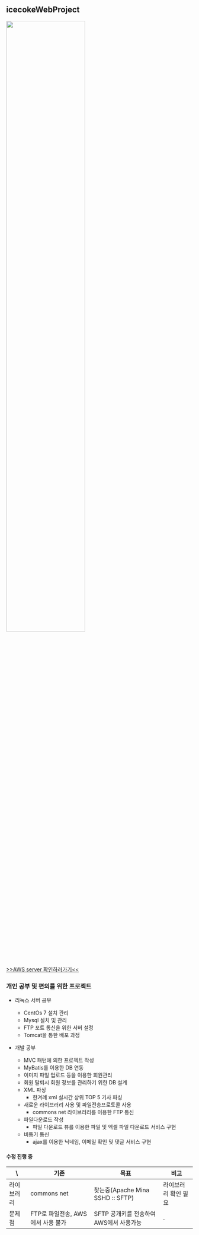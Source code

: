 ## icecokeWebProject

<img src="https://user-images.githubusercontent.com/55083854/77358113-9f14a200-6d8c-11ea-9271-8b5ce6fe81db.JPG" width = "65%"/>

 [>>AWS server 확인하러가기<<](http://52.79.236.107:8080)

### 개인 공부 및 편의를 위한 프로젝트
 * 리눅스 서버 공부 
    * CentOs 7 설치 관리
    * Mysql 설치 및 관리
    * FTP 포트 통신을 위한 서버 설정
    * Tomcat을 통한 배포 과정
 
 * 개발 공부
   * MVC 패턴에 의한 프로젝트 작성
   * MyBatis를 이용한 DB 연동
   * 이미지 파일 업로드 등을 이용한 회원관리
   * 회원 탈퇴시 회원 정보를 관리하기 위한 DB 설계
   * XML 파싱
     * 한겨례 xml 실시간 상위 TOP 5 기사 파싱
   * 새로운 라이브러리 사용 및 파일전송프로토콜 사용
     * commons net 라이브러리를 이용한 FTP 통신
   * 파일다운로드 작성
     * 파일 다운로드 뷰를 이용한 파일 및 엑셀 파일 다운로드 서비스 구현
   * 비통기 통신
     * ajax를 이용한 닉네임, 이메일 확인 및 댓글 서비스 구현
     
#### 수정 진행 중

\ | 기존 | 목표 | 비고
---- | ---- | ---- | ----
라이브러리 | commons net | 찾는중(Apache Mina SSHD :: SFTP)  | 라이브러리 확인 필요
문제점 | FTP로 파일전송, AWS 에서 사용 불가 | SFTP 공개키를 전송하여 AWS에서 사용가능 | .
